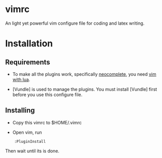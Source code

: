 # vimrc
An light yet powerful vim configure file for coding and latex writing.

# Installation
## Requirements
* To make all the plugins work, specifically [neocomplete](https://github.com/Shougo/neocomplete.vim), you need [vim with lua](https://github.com/Shougo/neocomplete.vim#requirements).

* [Vundle] is used to manage the plugins. You must install [Vundle] first before you use this configure file.

## Installing
* Copy this vimrc to $HOME/.vimrc

* Open vim, run 
```
    :PluginInstall
```
Then wait until its is done.





